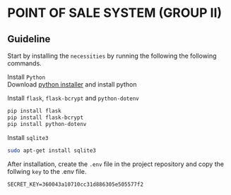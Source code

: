 # POINT OF SALE SYSTEM (GROUP II)


## **Guideline**

Start by installing the `necessities` by running the following the following commands.    

Install `Python`  
Download [python installer](https://www.python.org/downloads/) and install python


Install `flask`, `flask-bcrypt` and `python-dotenv`
```bash
pip install flask
pip install flask-bcrypt
pip install python-dotenv
```

Install `sqlite3`
```bash
sudo apt-get install sqlite3
```

After installation, create the `.env` file in the project repository and copy the follwing `key` to the .env file.

```
SECRET_KEY=360043a10710cc31d886305e505577f2
```





